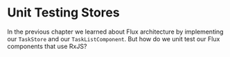 # Unit Testing Stores

In the previous chapter we learned about Flux architecture by implementing our `TaskStore` and our `TaskListComponent`. But how do we unit test our Flux components that use RxJS?

